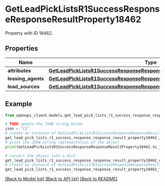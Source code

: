 # GetLeadPickListsR1SuccessResponseResponseResultProperty18462

Property with ID 18462.

## Properties

Name | Type | Description | Notes
------------ | ------------- | ------------- | -------------
**attributes** | [**GetLeadPickListsR1SuccessResponseResponseResultProperty18462Attributes**](GetLeadPickListsR1SuccessResponseResponseResultProperty18462Attributes.md) |  | [optional] 
**leasing_agents** | [**GetLeadPickListsR1SuccessResponseResponseResultProperty18462LeasingAgents**](GetLeadPickListsR1SuccessResponseResponseResultProperty18462LeasingAgents.md) |  | [optional] 
**lead_sources** | [**GetLeadPickListsR1SuccessResponseResponseResultProperty18462LeadSources**](GetLeadPickListsR1SuccessResponseResponseResultProperty18462LeadSources.md) |  | [optional] 

## Example

```python
from openapi_client.models.get_lead_pick_lists_r1_success_response_response_result_property18462 import GetLeadPickListsR1SuccessResponseResponseResultProperty18462

# TODO update the JSON string below
json = "{}"
# create an instance of GetLeadPickListsR1SuccessResponseResponseResultProperty18462 from a JSON string
get_lead_pick_lists_r1_success_response_response_result_property18462_instance = GetLeadPickListsR1SuccessResponseResponseResultProperty18462.from_json(json)
# print the JSON string representation of the object
print(GetLeadPickListsR1SuccessResponseResponseResultProperty18462.to_json())

# convert the object into a dict
get_lead_pick_lists_r1_success_response_response_result_property18462_dict = get_lead_pick_lists_r1_success_response_response_result_property18462_instance.to_dict()
# create an instance of GetLeadPickListsR1SuccessResponseResponseResultProperty18462 from a dict
get_lead_pick_lists_r1_success_response_response_result_property18462_from_dict = GetLeadPickListsR1SuccessResponseResponseResultProperty18462.from_dict(get_lead_pick_lists_r1_success_response_response_result_property18462_dict)
```
[[Back to Model list]](../README.md#documentation-for-models) [[Back to API list]](../README.md#documentation-for-api-endpoints) [[Back to README]](../README.md)



